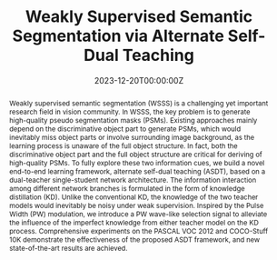 ---
title: 'Weakly Supervised Semantic Segmentation via Alternate Self-Dual Teaching'
authors:
  - Dingwen Zhang
  - Hao Li
  - Wenyuan Zeng
  - Chaowei Fang
  - Lechao Cheng
  - Ming-Ming Cheng
  - Junwei Han
date: '2023-12-20T00:00:00Z'
doi: ''

# Schedule page publish date (NOT publication's date).
publishDate: '2023-12-20T00:00:00Z'

# Publication type.
# Legend: 0 = Uncategorized; 1 = Conference paper; 2 = Journal article;
# 3 = Preprint / Working Paper; 4 = Report; 5 = Book; 6 = Book section;
# 7 = Thesis; 8 = Patent
publication_types: ['2']

# Publication name and optional abbreviated publication name.
publication: In *IEEE Transactions on Image Processing*
publication_short: In *TIP*

abstract: Weakly supervised semantic segmentation (WSSS) is a challenging yet important research field in vision community. In WSSS, the key problem is to generate high-quality pseudo segmentation masks (PSMs). Existing approaches mainly depend on the discriminative object part to generate PSMs, which would inevitably miss object parts or involve surrounding image background, as the learning process is unaware of the full object structure. In fact, both the discriminative object part and the full object structure are critical for deriving of high-quality PSMs. To fully explore these two information cues, we build a novel end-to-end learning framework, alternate self-dual teaching (ASDT), based on a dual-teacher single-student network architecture. The information interaction among different network branches is formulated in the form of knowledge distillation (KD). Unlike the conventional KD, the knowledge of the two teacher models would inevitably be noisy under weak supervision. Inspired by the Pulse Width (PW) modulation, we introduce a PW wave-like selection signal to alleviate the influence of the imperfect knowledge from either teacher model on the KD process. Comprehensive experiments on the PASCAL VOC 2012 and COCO-Stuff 10K demonstrate the effectiveness of the proposed ASDT framework, and new state-of-the-art results are achieved.


# Summary. An optional shortened abstract.
# summary: Lorem ipsum dolor sit amet, consectetur adipiscing elit. Duis posuere tellus ac convallis placerat. Proin tincidunt magna sed ex sollicitudin condimentum.

tags:
  - Semi-Supervised Segmentation
  - Semantic Segmentation
featured: true

url_pdf: https://ieeexplore.ieee.org/stamp/stamp.jsp?tp=&arnumber=10367821


# Associated Projects (optional).
#   Associate this publication with one or more of your projects.
#   Simply enter your project's folder or file name without extension.
#   E.g. `internal-project` references `content/project/internal-project/index.md`.
#   Otherwise, set `projects: []`.
projects:
  - internal-project

# Slides (optional).
#   Associate this publication with Markdown slides.
#   Simply enter your slide deck's filename without extension.
#   E.g. `slides: "example"` references `content/slides/example/index.md`.
#   Otherwise, set `slides: ""`.
slides:
---